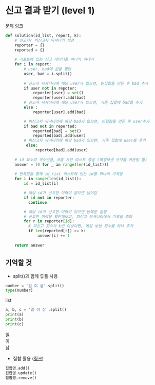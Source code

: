 신고 결과 받기 (level 1)
===

[문제 링크](https://programmers.co.kr/learn/courses/30/lessons/92334)

```python
def solution(id_list, report, k):
    # 신고자/ 피신고자 딕셔너리 생성
    reporter = {}
    reported = {}
    
    # 리포트에 있는 신고 데이터를 하나씩 꺼내서
    for i in report:
        # user, bad에 값을 할당
        user, bad = i.split()
        
        # 신고자 딕셔너리에 해당 user가 없으면, 빈집합을 만든 후 bad 추가
        if user not in repoter:
            reporter[user] = set()
            reporter[user].add(bad)
        # 신고자 딕셔너리에 해당 user가 있으면, 기존 집합에 bad를 추가
        else :
            reporter[user].add(bad)

        # 피신고자 딕셔너리에 해당 bad가 없으면, 빈집합을 만든 후 user추가
        if bad not in reported:
            reported[bad] = set()
            reported[bad].add(user)
        # 피신고자 딕셔너리에 해당 bad가 있으면, 기존 집합에 user를 추가
         else:
             reported[bad].add(user)
            
    # id 요소의 갯수만큼, 0을 가진 리스트 생성 (메일보낸 숫자를 카운팅 할)
    answer = [0 for _ in range(len(id_list))]
    
    # 반복문을 통해 id_list 리스트에 있는 id를 하나씩 가져옴
    for i in range(len(id_list)):
        id = id_list[i]

        # 해당 id가 신고한 이력이 없으면 넘어감
        if id not in reporter:
          continue

        # 해당 id가 신고한 이력이 있으면 반복문 실행
        # 신고한 이력을 확인해보고, 피신고 딕셔너리에서 기록을 조회
        for r in reporter[id]:
          # 피신고 횟수가 k번 이상이면, 메일 보낸 횟수를 하나 추가
          if len(reported[r]) >= k:
              answer[i] += 1
                   
    return answer
```

## 기억할 것
- split()과 함께 튜플 사용
```python
number = '일 이 삼'.split()
type(number)
```
list

```python
a, b, c = '일 이 삼'.split()
print(a)
print(b)
print(c)
```
일   
이   
삼   

- 집합 활용 ([링크](https://github.com/vive0508/TIL/blob/main/Python/grammar_set.md))
```python
집합명.add()
집합명.update()
집합명.remove()
```
